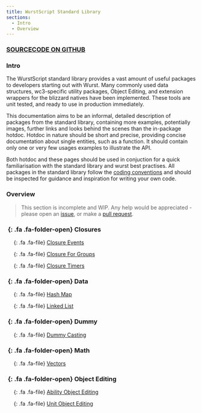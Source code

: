 ```yaml
---
title: WurstScript Standard Library
sections:
  - Intro
  - Overview
---
```


### [SOURCECODE ON GITHUB](https://github.com/wurstscript/WurstStdlib2)

### Intro

The WurstScript standard library provides a vast amount of useful packages to developers starting out with Wurst.
Many commonly used data structures, wc3-specific utility packages, Object Editing, and extension wrappers for the blizzard natives have been implemented.
These tools are unit tested, and ready to use in production immediately.

This documentation aims to be an informal, detailed description of packages from the standard library,
containing more examples, potentially images, further links and looks behind the scenes than the in-package hotdoc.
Hotdoc in nature should be short and precise, providing concise documentation about single entities, such as a function.
It should contain only one or very few usages examples to illustrate the API.

Both hotdoc and these pages should be used in conjuction for a quick familiarisation with the standard library and wurst best practises.
All packages in the standard library follow the [coding conventions](https://wurstlang.org/manual.html#coding-conventions) and should be inspected for guidance and inspiration for writing your own code.

### Overview

> This section is incomplete and WIP.
> Any help would be appreciated - please open an [issue](https://github.com/wurstscript/wurstscript.github.io/issues/new), or make a [pull request](https://github.com/wurstscript/wurstscript.github.io/pulls).

### *&nbsp;*{: .fa .fa-folder-open} Closures

&nbsp;&nbsp;&nbsp;&nbsp;*&nbsp;*{: .fa .fa-file} [Closure Events](stdlib/closure_events)

&nbsp;&nbsp;&nbsp;&nbsp;*&nbsp;*{: .fa .fa-file} [Closure For Groups](stdlib/closure_for_groups)

&nbsp;&nbsp;&nbsp;&nbsp;*&nbsp;*{: .fa .fa-file} [Closure Timers](stdlib/closure_timers)

### *&nbsp;*{: .fa .fa-folder-open} Data

&nbsp;&nbsp;&nbsp;&nbsp;*&nbsp;*{: .fa .fa-file} [Hash Map](stdlib/hash_map)

&nbsp;&nbsp;&nbsp;&nbsp;*&nbsp;*{: .fa .fa-file} [Linked List](stdlib/linked_list)

### *&nbsp;*{: .fa .fa-folder-open} Dummy

&nbsp;&nbsp;&nbsp;&nbsp;*&nbsp;*{: .fa .fa-file} [Dummy Casting](stdlib/dummy_caster)

### *&nbsp;*{: .fa .fa-folder-open} Math

&nbsp;&nbsp;&nbsp;&nbsp;*&nbsp;*{: .fa .fa-file} [Vectors](stdlib/vectors)

### *&nbsp;*{: .fa .fa-folder-open} Object Editing

&nbsp;&nbsp;&nbsp;&nbsp;*&nbsp;*{: .fa .fa-file} [Ability Object Editing](stdlib/abil_objed)

&nbsp;&nbsp;&nbsp;&nbsp;*&nbsp;*{: .fa .fa-file} [Unit Object Editing](stdlib/unit_objed)





